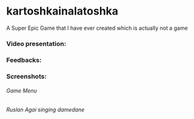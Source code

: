 # kartoshkainalatoshka
 
A Super Epic Game that I have ever created which is actually not a game

### Video presentation:

### Feedbacks:


### Screenshots:
###### Game Menu


###### Ruslan Agai singing damedane
